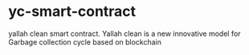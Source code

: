 # yc-smart-contract
yallah clean smart contract. Yallah clean is a new innovative model for Garbage collection cycle based on blockchain 
